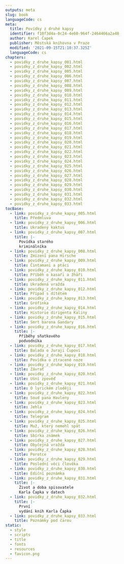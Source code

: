```yaml
---
outputs: meta
slug: book
languageCode: cs
meta:
  title: Povídky z druhé kapsy
  identifier: f10f3d4a-0c24-4e60-964f-2464466a2a48
  author: Karel Čapek
  publisher: Městská knihovna v Praze
  modified: '2021-09-15T21:10:37.325Z'
  languageCode: cs
chapters:
  - povidky_z_druhe_kapsy_001.html
  - povidky_z_druhe_kapsy_002.html
  - povidky_z_druhe_kapsy_005.html
  - povidky_z_druhe_kapsy_006.html
  - povidky_z_druhe_kapsy_007.html
  - povidky_z_druhe_kapsy_008.html
  - povidky_z_druhe_kapsy_009.html
  - povidky_z_druhe_kapsy_010.html
  - povidky_z_druhe_kapsy_011.html
  - povidky_z_druhe_kapsy_012.html
  - povidky_z_druhe_kapsy_013.html
  - povidky_z_druhe_kapsy_014.html
  - povidky_z_druhe_kapsy_015.html
  - povidky_z_druhe_kapsy_016.html
  - povidky_z_druhe_kapsy_017.html
  - povidky_z_druhe_kapsy_018.html
  - povidky_z_druhe_kapsy_019.html
  - povidky_z_druhe_kapsy_020.html
  - povidky_z_druhe_kapsy_021.html
  - povidky_z_druhe_kapsy_022.html
  - povidky_z_druhe_kapsy_023.html
  - povidky_z_druhe_kapsy_024.html
  - povidky_z_druhe_kapsy_025.html
  - povidky_z_druhe_kapsy_026.html
  - povidky_z_druhe_kapsy_027.html
  - povidky_z_druhe_kapsy_028.html
  - povidky_z_druhe_kapsy_029.html
  - povidky_z_druhe_kapsy_030.html
  - povidky_z_druhe_kapsy_031.html
  - povidky_z_druhe_kapsy_032.html
  - povidky_z_druhe_kapsy_033.html
tocBase:
  - link: povidky_z_druhe_kapsy_005.html
    title: Předmluva
  - link: povidky_z_druhe_kapsy_006.html
    title: Ukradený kaktus
  - link: povidky_z_druhe_kapsy_007.html
    title: |-
      Povídka starého
      kriminálníka
  - link: povidky_z_druhe_kapsy_008.html
    title: Zmizení pana Hirsche
  - link: povidky_z_druhe_kapsy_009.html
    title: Čintamani a ptáci
  - link: povidky_z_druhe_kapsy_010.html
    title: Příběh o kasaři a žháři
  - link: povidky_z_druhe_kapsy_011.html
    title: Ukradená vražda
  - link: povidky_z_druhe_kapsy_012.html
    title: Případ s dítětem
  - link: povidky_z_druhe_kapsy_013.html
    title: Grófinka
  - link: povidky_z_druhe_kapsy_014.html
    title: Historie dirigenta Kaliny
  - link: povidky_z_druhe_kapsy_015.html
    title: Smrt barona Gandary
  - link: povidky_z_druhe_kapsy_016.html
    title: |-
      Příběhy sňatkového
      podvodníka
  - link: povidky_z_druhe_kapsy_017.html
    title: Balada o Juraji Čupovi
  - link: povidky_z_druhe_kapsy_018.html
    title: Povídka o ztracené noze
  - link: povidky_z_druhe_kapsy_019.html
    title: Závrať
  - link: povidky_z_druhe_kapsy_020.html
    title: Ušní zpověď
  - link: povidky_z_druhe_kapsy_021.html
    title: O lyrickém zloději
  - link: povidky_z_druhe_kapsy_022.html
    title: Soud pana Havleny
  - link: povidky_z_druhe_kapsy_023.html
    title: Jehla
  - link: povidky_z_druhe_kapsy_024.html
    title: Telegram
  - link: povidky_z_druhe_kapsy_025.html
    title: Muž, který nemohl spát
  - link: povidky_z_druhe_kapsy_026.html
    title: Sbírka známek
  - link: povidky_z_druhe_kapsy_027.html
    title: Obyčejná vražda
  - link: povidky_z_druhe_kapsy_028.html
    title: Porotce
  - link: povidky_z_druhe_kapsy_029.html
    title: Poslední věci člověka
  - link: povidky_z_druhe_kapsy_030.html
    title: Ediční poznámka
  - link: povidky_z_druhe_kapsy_031.html
    title: |-
      Život a doba spisovatele
      Karla Čapka v datech
  - link: povidky_z_druhe_kapsy_032.html
    title: |-
      První
      vydání knih Karla Čapka
  - link: povidky_z_druhe_kapsy_033.html
    title: Poznámky pod čarou
static:
  - style
  - scripts
  - title
  - fonts
  - resources
  - favicon.png
---
```


